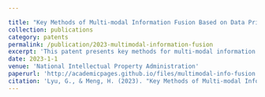 ```yaml
---

title: "Key Methods of Multi-modal Information Fusion Based on Data Privacy Protection"
collection: publications
category: patents
permalink: /publication/2023-multimodal-information-fusion
excerpt: 'This patent presents key methods for multi-modal information fusion with a focus on data privacy protection.'
date: 2023-1-1
venue: 'National Intellectual Property Administration'
paperurl: 'http://academicpages.github.io/files/multimodal-info-fusion.pdf'
citation: 'Lyu, G., & Meng, H. (2023). "Key Methods of Multi-modal Information Fusion Based on Data Privacy Protection." <i>National Intellectual Property Administration</i>, Patent for invention. Application number: 2023111952962.'
---
```

